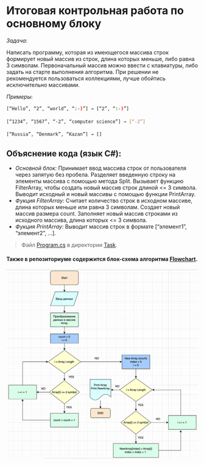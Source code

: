 # Итоговая контрольная работа по основному блоку

*Задача*:

 Написать программу, которая из имеющегося массива строк формирует новый массив из строк, длина которых меньше, либо равна 3 символам. Первоначальный массив можно ввести с клавиатуры, либо задать на старте выполнения алгоритма. При решении не рекомендуется пользоваться коллекциями, лучше обойтись исключительно массивами.


*Примеры*:
```sh
[“Hello”, “2”, “world”, “:-)”] → [“2”, “:-)”]

[“1234”, “1567”, “-2”, “computer science”] → [“-2”]

[“Russia”, “Denmark”, “Kazan”] → []
```

## Объяснение кода (язык C#):
* *Основной блок:* 
Принимает ввод массива строк от пользователя через запятую без пробела.
Разделяет введенную строку на элементы массива с помощью метода Split.
Вызывает функцию FilterArray, чтобы создать новый массив строк длиной <= 3 символа.
Выводит исходный и новый массивы с помощью функции PrintArray.
* *Фукция FilterArray:*
Считает количество строк в исходном массиве, длина которых меньше или равна 3 символам.
Создает новый массив размера count.
Заполняет новый массив строками из исходного массива, длина которых <= 3 символа.
* *Фукция PrintArray:*
Выводит массив строк в формате [“элемент1”, “элемент2”, ...].

> Файл [Program.cs](Task/Program.cs "Код") в директории [Task](Task "Папка").

#### Также в репозиториуме содержится блок-схема алгоритма [Flowchart](Flowchart.drawio "Блок-схема").

![Flowchart](Flowchart.png "Flowchart.png")

